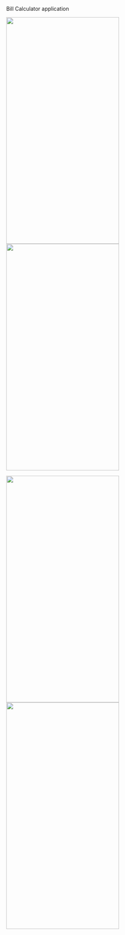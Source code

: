 Bill Calculator application

<p float="left">
<img src="https://user-images.githubusercontent.com/106092123/189489117-c825d5e3-9b23-4355-875c-5c0594aa3246.png" width="300" height="600" />
<img src="https://user-images.githubusercontent.com/106092123/189489245-3709f0dc-2513-463d-befa-72ede3cc7846.png" width="300" height="600" />
</p>

<p float="left">
<img src="https://user-images.githubusercontent.com/106092123/189489208-37e902d2-ff01-4189-bb2e-fd0561d5d593.png" width="300" height="600" />
<img src="https://user-images.githubusercontent.com/106092123/189489164-8dd187e0-3d3c-4004-b5e3-940a28cf85ac.png" width="300" height="600" />
</p>
